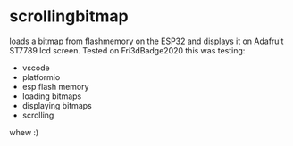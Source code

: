 # scrollingbitmap
loads a bitmap from flashmemory on the ESP32 and displays it on Adafruit ST7789 lcd screen. Tested on Fri3dBadge2020
this was testing:
* vscode
* platformio
* esp flash memory
* loading bitmaps
* displaying bitmaps
* scrolling

whew :)

